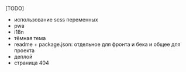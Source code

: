 [TODO]

- использование scss переменных
- pwa
- i18n
- тёмная тема
- readme + package.json: отдельное для фронта и бека и общее для проекта
- деплой
- страница 404

